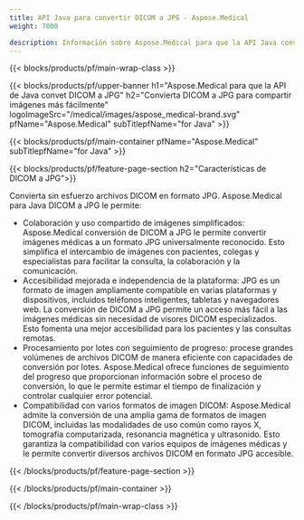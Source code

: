 ```yaml
---
title: API Java para convertir DICOM a JPG - Aspose.Medical
weight: 7000

description: Información sobre Aspose.Medical para que la API Java convierta DICOM a JPG
---
```


{{< blocks/products/pf/main-wrap-class >}}

{{< blocks/products/pf/upper-banner h1="Aspose.Medical para que la API de Java convet DICOM a JPG" h2="Convierta DICOM a JPG para compartir imágenes más fácilmente" logoImageSrc="/medical/images/aspose_medical-brand.svg" pfName="Aspose.Medical" subTitlepfName="for Java" >}}

{{< blocks/products/pf/main-container pfName="Aspose.Medical" subTitlepfName="for Java" >}}

{{< blocks/products/pf/feature-page-section h2="Características de DICOM a JPG">}}

<p>Convierta sin esfuerzo archivos DICOM en formato JPG. Aspose.Medical para Java DICOM a JPG le permite:</p>

<ul>
<li>Colaboración y uso compartido de imágenes simplificados: Aspose.Medical conversión de DICOM a JPG le permite convertir imágenes médicas a un formato JPG universalmente reconocido. Esto simplifica el intercambio de imágenes con pacientes, colegas y especialistas para facilitar la consulta, la colaboración y la comunicación.</li>
<li>Accesibilidad mejorada e independencia de la plataforma: JPG es un formato de imagen ampliamente compatible en varias plataformas y dispositivos, incluidos teléfonos inteligentes, tabletas y navegadores web. La conversión de DICOM a JPG permite un acceso más fácil a las imágenes médicas sin necesidad de visores DICOM especializados. Esto fomenta una mejor accesibilidad para los pacientes y las consultas remotas.</li>
<li>Procesamiento por lotes con seguimiento de progreso: procese grandes volúmenes de archivos DICOM de manera eficiente con capacidades de conversión por lotes. Aspose.Medical ofrece funciones de seguimiento del progreso que proporcionan información sobre el proceso de conversión, lo que le permite estimar el tiempo de finalización y controlar cualquier error potencial.</li>
<li>Compatibilidad con varios formatos de imagen DICOM: Aspose.Medical admite la conversión de una amplia gama de formatos de imagen DICOM, incluidas las modalidades de uso común como rayos X, tomografía computarizada, resonancia magnética y ultrasonido. Esto garantiza la compatibilidad con varios equipos de imágenes médicas y le permite convertir diversos archivos DICOM en formato JPG accesible.</li>
</ul>

{{< /blocks/products/pf/feature-page-section >}}

{{< /blocks/products/pf/main-container >}}

{{< /blocks/products/pf/main-wrap-class >}}